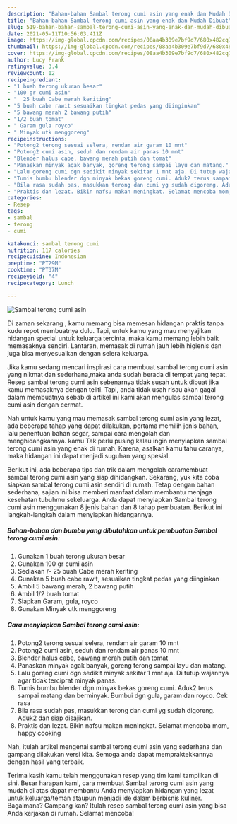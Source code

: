 ```yaml
---
description: "Bahan-bahan Sambal terong cumi asin yang enak dan Mudah Dibuat"
title: "Bahan-bahan Sambal terong cumi asin yang enak dan Mudah Dibuat"
slug: 519-bahan-bahan-sambal-terong-cumi-asin-yang-enak-dan-mudah-dibuat
date: 2021-05-11T10:56:03.411Z
image: https://img-global.cpcdn.com/recipes/08aa4b309e7bf9d7/680x482cq70/sambal-terong-cumi-asin-foto-resep-utama.jpg
thumbnail: https://img-global.cpcdn.com/recipes/08aa4b309e7bf9d7/680x482cq70/sambal-terong-cumi-asin-foto-resep-utama.jpg
cover: https://img-global.cpcdn.com/recipes/08aa4b309e7bf9d7/680x482cq70/sambal-terong-cumi-asin-foto-resep-utama.jpg
author: Lucy Frank
ratingvalue: 3.4
reviewcount: 12
recipeingredient:
- "1 buah terong ukuran besar"
- "100 gr cumi asin"
- "  25 buah Cabe merah keriting"
- "5 buah cabe rawit sesuaikan tingkat pedas yang diinginkan"
- "5 bawang merah 2 bawang putih"
- "1/2 buah tomat"
- " Garam gula royco"
- " Minyak utk menggoreng"
recipeinstructions:
- "Potong2 terong sesuai selera, rendam air garam 10 mnt"
- "Potong2 cumi asin, seduh dan rendam air panas 10 mnt"
- "Blender halus cabe, bawang merah putih dan tomat"
- "Panaskan minyak agak banyak, goreng terong sampai layu dan matang."
- "Lalu goreng cumi dgn sedikit minyak sekitar 1 mnt aja. Di tutup wajannya agar tidak terciprat minyak panas."
- "Tumis bumbu blender dgn minyak bekas goreng cumi. Aduk2 terus sampai matang dan berminyak. Bumbui dgn gula, garam dan royco. Cek rasa"
- "Bila rasa sudah pas, masukkan terong dan cumi yg sudah digoreng. Aduk2 dan siap disajikan."
- "Praktis dan lezat. Bikin nafsu makan meningkat. Selamat mencoba mom, happy cooking"
categories:
- Resep
tags:
- sambal
- terong
- cumi

katakunci: sambal terong cumi 
nutrition: 117 calories
recipecuisine: Indonesian
preptime: "PT29M"
cooktime: "PT37M"
recipeyield: "4"
recipecategory: Lunch

---
```



![Sambal terong cumi asin](https://img-global.cpcdn.com/recipes/08aa4b309e7bf9d7/680x482cq70/sambal-terong-cumi-asin-foto-resep-utama.jpg)

Di zaman  sekarang , kamu memang bisa memesan hidangan praktis tanpa kudu repot membuatnya dulu. Tapi, untuk kamu yang mau menyajikan hidangan special untuk keluarga tercinta, maka kamu memang lebih baik memasaknya sendiri. Lantaran, memasak di rumah jauh lebih higienis dan juga bisa menyesuaikan dengan selera keluarga.

Jika kamu sedang mencari inspirasi cara membuat sambal terong cumi asin yang nikmat dan sederhana,maka anda sudah berada di tempat yang tepat. Resep sambal terong cumi asin  sebenarnya tidak susah untuk dibuat jika kamu memasaknya dengan teliti. Tapi, anda tidak usah risau akan gagal dalam membuatnya 
sebab di artikel ini kami akan mengulas sambal terong cumi asin dengan cermat.  



Nah untuk kamu yang mau memasak sambal terong cumi asin yang lezat, ada beberapa tahap yang dapat dilakukan, pertama memilih jenis bahan, lalu penentuan bahan segar, sampai cara mengolah dan menghidangkannya. kamu Tak perlu pusing kalau ingin menyiapkan sambal terong cumi asin yang enak di rumah. Karena, asalkan kamu  tahu caranya, maka hidangan ini dapat menjadi suguhan yang spesial.

Berikut ini, ada beberapa tips dan trik dalam mengolah caramembuat sambal terong cumi asin yang siap dihidangkan. Sekarang, yuk kita coba siapkan sambal terong cumi asin sendiri di rumah. Tetap dengan bahan sederhana, sajian ini bisa memberi manfaat dalam membantu menjaga kesehatan tubuhmu sekeluarga. Anda dapat menyiapkan Sambal terong cumi asin menggunakan 8 jenis bahan dan 8 tahap pembuatan. Berikut ini langkah-langkah dalam menyiapkan hidangannya.

<!--inarticleads1-->

##### Bahan-bahan dan bumbu yang dibutuhkan untuk pembuatan Sambal terong cumi asin:

1. Gunakan 1 buah terong ukuran besar
1. Gunakan 100 gr cumi asin
1. Sediakan  /- 25 buah Cabe merah keriting
1. Gunakan 5 buah cabe rawit, sesuaikan tingkat pedas yang diinginkan
1. Ambil 5 bawang merah, 2 bawang putih
1. Ambil 1/2 buah tomat
1. Siapkan  Garam, gula, royco
1. Gunakan  Minyak utk menggoreng




<!--inarticleads2-->

##### Cara menyiapkan Sambal terong cumi asin:

1. Potong2 terong sesuai selera, rendam air garam 10 mnt
1. Potong2 cumi asin, seduh dan rendam air panas 10 mnt
1. Blender halus cabe, bawang merah putih dan tomat
1. Panaskan minyak agak banyak, goreng terong sampai layu dan matang.
1. Lalu goreng cumi dgn sedikit minyak sekitar 1 mnt aja. Di tutup wajannya agar tidak terciprat minyak panas.
1. Tumis bumbu blender dgn minyak bekas goreng cumi. Aduk2 terus sampai matang dan berminyak. Bumbui dgn gula, garam dan royco. Cek rasa
1. Bila rasa sudah pas, masukkan terong dan cumi yg sudah digoreng. Aduk2 dan siap disajikan.
1. Praktis dan lezat. Bikin nafsu makan meningkat. Selamat mencoba mom, happy cooking




Nah, itulah artikel mengenai  sambal terong cumi asin  yang sederhana dan gampang dilakukan versi kita. Semoga anda dapat mempraktekkannya dengan hasil yang terbaik. 

Terima kasih kamu telah menggunakan resep yang tim kami tampilkan di sini. Besar harapan kami, cara membuat  Sambal terong cumi asin yang mudah di atas dapat membantu Anda menyiapkan hidangan yang lezat untuk keluarga/teman ataupun menjadi ide dalam berbisnis kuliner. Bagaimana? Gampang kan? Itulah resep sambal terong cumi asin yang bisa Anda kerjakan di rumah. Selamat mencoba!

